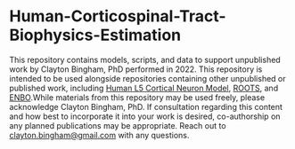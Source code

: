 # Human-Corticospinal-Tract-Biophysics-Estimation

This repository contains models, scripts, and data to support unpublished work by Clayton Bingham, PhD performed in 2022. This repository is intended to be used alongside repositories containing other unpublished or published work, including [Human L5 Cortical Neuron Model](https://github.com/ClaytonBingham/Human-L5-Cortical-Neuron-Model), [ROOTS](https://github.com/ClaytonBingham/Roots), and [ENBO](https://github.com/ClaytonBingham/Evolutionary-Neuronal-Biophysics-Optimization).While materials from this repository may be used freely, please acknowledge Clayton Bingham, PhD. If consultation regarding this content and how best to incorporate it into your work is desired, co-authorship on any planned publications may be appropriate. Reach out to clayton.bingham@gmail.com with any questions.
